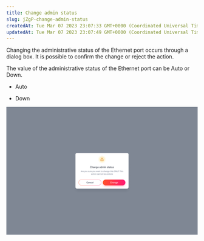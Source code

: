 ```yaml
---
title: Change admin status
slug: jZgP-change-admin-status
createdAt: Tue Mar 07 2023 23:07:33 GMT+0000 (Coordinated Universal Time)
updatedAt: Tue Mar 07 2023 23:07:49 GMT+0000 (Coordinated Universal Time)
---
```


Changing the administrative status of the Ethernet port occurs through a dialog box. It is possible to confirm the change or reject the action.

The value of the administrative status of the Ethernet port can be Auto or Down.

*   Auto

*   Down

![Change admin status confirmation dialog box.](.gitbook/assets/d0wr09KK663uV_hSyHBcq_image.png)

#

